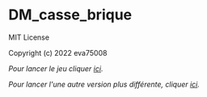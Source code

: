 # DM_casse_brique

MIT License

Copyright (c) 2022 eva75008

*Pour lancer le jeu cliquer [ici](https://kitao.github.io/pyxel/wasm/launcher/?run=eva75008.DM_casse_brique.cavok).*

*Pour lancer l'une autre version plus différente, cliquer [ici](https://kitao.github.io/pyxel/wasm/launcher/?run=eva75008.DM_casse_brique.v5ovc).*
